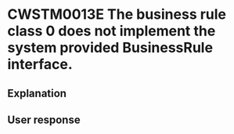 # CWSTM0013E The business rule class 0 does not implement the system provided BusinessRule interface.

## Explanation

## User response